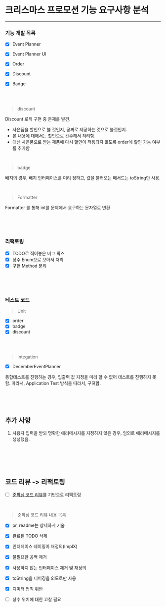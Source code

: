 # 크리스마스 프로모션 기능 요구사항 분석

---

### 기능 개발 목록
- [x] Event Planner
- [x] Event Planner UI
- [x] Order
- [x] Discount
- [x] Badge


<br>
<br>

> discount

Discount 로직 구현 중 문제를 발견.
* 사은품을 할인으로 볼 것인지, 공짜로 제공하는 것으로 볼것인지.
* 본 내용에 대해서는 할인으로 간주해서 처리함.
* 대신 사은품으로 받는 제품에 다시 할인이 적용되지 않도록 order에 할인 가능 여부를 추가함

<br>

> badge

배지의 경우, 배지 인터페이스를 미리 정하고, 값을 불러오는 메서드는 toString만 사용.

<br>

> Formatter

Formatter 를 통해 int를 문제에서 요구하는 문자열로 변환

<br>
<br>
<br>

### 리팩토링
- [x] TODO로 적어놓은 버그 픽스
- [x] 상수 Enum으로 모아서 처리
- [x] 구현 Method 분리

<br>
<br>
<br>

### 테스트 코드

> Unit
- [x] order
- [x] badge
- [x] discount

<br>
<br>

> Integation
- [x] DecemberEventPlanner


통합테스트를 진행하는 경우, 입출력 값 지정을 미리 할 수 없어 테스트를 진행하지 못함. 따라서, Application Test 방식을 따라서, 구혀함.

<br>
<br>
<br>

## 추가 사항

1. 사용자 입력을 받되 명확한 에러메시지를 지정하지 않은 경우, 임의로 에러메시지를 생성했음.


<br>
<br>
<br>
<br>


## 코드 리뷰 -> 리팩토링

- [ ] [준팍님 코드 리뷰](https://github.com/kukjun/java-christmas-6-kukjun/pulls)를 기반으로 리팩토링

<br>

> 준팍님 코드 리뷰 내용 목록
- [x] pr, readme는 상세하게 기술
- [x] 완료된 TODO 삭제
- [x] 인터페이스 네이밍이 재정의(ImplX)
- [x] 불필요한 공백 제거
- [x] 사용하지 않는 인터페이스 제거 및 재정의
- [x] toString을 디버깅을 의도로만 사용
- [x] 디미터 법칙 위반
- [ ] 상수 위치에 대한 고찰 필요

